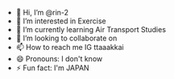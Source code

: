 - 👋 Hi, I’m @rin-2
- 👀 I’m interested in Exercise
- 🌱 I’m currently learning Air Transport Studies
- 💞️ I’m looking to collaborate on 
- 📫 How to reach me IG ttaaakkai
- 😄 Pronouns: I don't know
- ⚡ Fun fact: I'm JAPAN

<!---
rin-2/rin-2 is a ✨ special ✨ repository because its `README.md` (this file) appears on your GitHub profile.
You can click the Preview link to take a look at your changes.
--->
